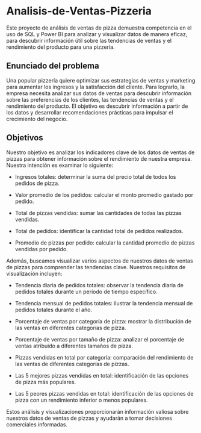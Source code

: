 # Analisis-de-Ventas-Pizzeria
Este proyecto de análisis de ventas de pizza demuestra competencia en el uso de SQL y Power BI para analizar y visualizar datos de manera eficaz, para descubrir información útil sobre las tendencias de ventas y el rendimiento del producto para una pizzería.
## Enunciado del problema 
Una popular pizzería quiere optimizar sus estrategias de ventas y marketing para aumentar los ingresos y la satisfacción del cliente. Para lograrlo, la empresa necesita analizar sus datos de ventas para descubrir información sobre las preferencias de los clientes, las tendencias de ventas y el rendimiento del producto. El objetivo es descubrir información a partir de los datos y desarrollar recomendaciones prácticas para impulsar el crecimiento del negocio. 
## Objetivos
Nuestro objetivo es analizar los indicadores clave de los datos de ventas de pizzas para obtener información sobre el rendimiento de nuestra empresa. Nuestra intención es examinar lo siguiente:

- Ingresos totales: determinar la suma del precio total de todos los pedidos de pizza.

- Valor promedio de los pedidos: calcular el monto promedio gastado por pedido.

- Total de pizzas vendidas: sumar las cantidades de todas las pizzas vendidas.

- Total de pedidos: identificar la cantidad total de pedidos realizados.

- Promedio de pizzas por pedido: calcular la cantidad promedio de pizzas vendidas por pedido.
  
Además, buscamos visualizar varios aspectos de nuestros datos de ventas de pizzas para comprender las tendencias clave. Nuestros requisitos de visualización incluyen:

- Tendencia diaria de pedidos totales: observar la tendencia diaria de pedidos totales durante un período de tiempo específico.

- Tendencia mensual de pedidos totales: ilustrar la tendencia mensual de pedidos totales durante el año.

- Porcentaje de ventas por categoría de pizza: mostrar la distribución de las ventas en diferentes categorías de pizza.

- Porcentaje de ventas por tamaño de pizza: analizar el porcentaje de ventas atribuido a diferentes tamaños de pizza.

- Pizzas vendidas en total por categoría: comparación del rendimiento de las ventas de diferentes categorías de pizzas.

- Las 5 mejores pizzas vendidas en total: identificación de las opciones de pizza más populares.

- Las 5 peores pizzas vendidas en total: identificación de las opciones de pizza con un rendimiento inferior o menos populares.

Estos análisis y visualizaciones proporcionarán información valiosa sobre nuestros datos de ventas de pizzas y ayudarán a tomar decisiones comerciales informadas.

